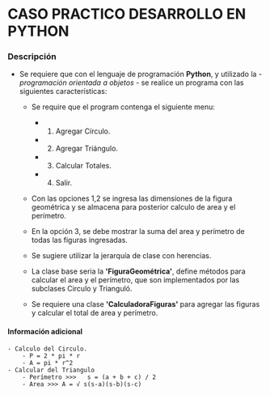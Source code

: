 # **CASO PRACTICO DESARROLLO EN PYTHON**

### Descripción  

- Se requiere que con el lenguaje de programación **Python**, y utilizado la *- programación orientada a objetos -* se realice un programa con las siguientes características:

    - Se require que el program contenga el siguiente menu:

        - 1. Agregar Círculo.
        - 2. Agregar Triángulo.
        - 3. Calcular Totales.
        - 4. Salir.

    -  Con las opciones 1,2 se ingresa las dimensiones de la figura geométrica y se almacena para posterior calculo de area  y el perímetro.

    - En la opción 3, se debe mostrar la suma del area y perímetro de todas las figuras ingresadas.

    - Se sugiere utilizar la jerarquía de clase con herencias.

    - La clase base seria la **'FiguraGeométrica'**, define métodos para calcular el area y el perímetro, que son implementados por las subclases Circulo y Trianguló.

    - Se requiere una clase **'CalculadoraFiguras'** para agregar las figuras y calcular el total de area y perímetro.

#### Información adicional
    - Calculo del Circulo.
        - P = 2 * pi * r
        - A = pi * r^2 
    - Calcular del Triangulo
        - Perímetro >>>   s = (a + b + c) / 2
        - Area >>> A = √ s(s-a)(s-b)(s-c)


